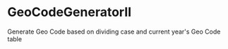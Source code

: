 GeoCodeGeneratorII
==================

Generate Geo Code based on dividing case and current year's Geo Code table
